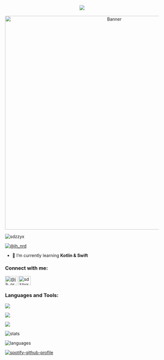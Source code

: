 <h1 align="center">
  <a href="https://git.io/typing-svg">
    <img src="https://readme-typing-svg.herokuapp.com/?font=Bungee&duration=4500&center=true&vCenter=true&width=550&lines=Hi+There!👋🏻;I'm+Lenard!;I+like+coding👨🏽‍💻;Nice+to+meet+you+%3A)&size=30">
  </a>
</h1>

<div align="center">
  <img src="https://www.lambdatest.com/resources/images/news24.gif" alt="Banner" width="700" />
</div>

<p align="left"> <img src="https://komarev.com/ghpvc/?username=sdzzyx&label=Profile%20views&color=0e75b6&style=flat" alt="sdzzyx" /> </p>

<p align="left"> <a href="https://twitter.com/@jh_nrd" target="blank"><img src="https://img.shields.io/twitter/follow/@jh_nrd?logo=twitter&style=for-the-badge" alt="@jh_nrd" /></a> </p>

- 🌱 I’m currently learning **Kotlin & Swift**

<h3 align="left">Connect with me:</h3>
<p align="left">
<a href="https://twitter.com/@jh_nrd" target="blank"><img align="center" src="https://raw.githubusercontent.com/rahuldkjain/github-profile-readme-generator/master/src/images/icons/Social/twitter.svg" alt="@jh_nrd" height="30" width="40" /></a>
<a href="https://instagram.com/sdzzyx" target="blank"><img align="center" src="https://raw.githubusercontent.com/rahuldkjain/github-profile-readme-generator/master/src/images/icons/Social/instagram.svg" alt="sdzzyx" height="30" width="40" /></a>
</p>

<h3 align="left">Languages and Tools:</h3>

<p align="">
  <a href="https://skillicons.dev">
    <img src="https://skillicons.dev/icons?i=java,idea,eclipse,maven,git,github,linux,discord,devto,postgres," />
  </a>
</p>

<p align="">
  <a href="https://skillicons.dev">
    <img src="https://skillicons.dev/icons?i=xd,androidstudio,swift,kotlin,gradle,vercel,githubactions,postman,vscode,visualstudio" />
  </a>
</p>

<p align="">
  <a href="https://skillicons.dev">
    <img src="https://skillicons.dev/icons?i=html,css,firebase,figma,mongodb,mysql" />
  </a>
</p>

![stats](https://github-readme-stats.vercel.app/api?username=sdzzyx&show_icons=true&theme=tokyonight)

![languages](https://github-readme-stats.vercel.app/api/top-langs/?username=sdzzyx&layout=compact&theme=tokyonight)

[![spotify-github-profile](https://spotify-github-profile.vercel.app/api/view?uid=214fymw4evc6dh3jv4sogvu3i&cover_image=true&theme=default&show_offline=false&background_color=121212&interchange=true)](https://spotify-github-profile.vercel.app/api/view?uid=214fymw4evc6dh3jv4sogvu3i&redirect=true)

